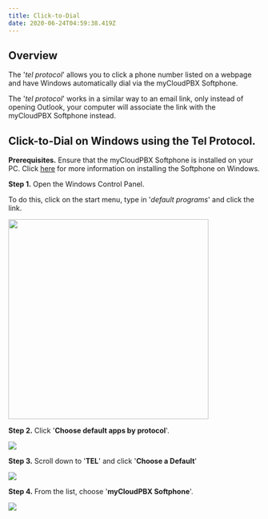 ```yaml
---
title: Click-to-Dial
date: 2020-06-24T04:59:38.419Z
---
```

## Overview

The '*tel protocol*' allows you to click a phone number listed on a webpage and have Windows automatically dial via the myCloudPBX Softphone.

The '*tel protocol*' works in a similar way to an email link, only instead of opening Outlook, your computer will associate the link with the myCloudPBX Softphone instead.

## Click-to-Dial on Windows using the Tel Protocol.

**Prerequisites.** Ensure that the myCloudPBX Softphone is installed on your PC.
Click [here](https://kb.mycloudpbx.com.au/guides/mycloudpbx/softphone-guides.html#windows-guides) for more information on installing the Softphone on Windows.

**Step 1.** Open the Windows Control Panel.

To do this, click on the start menu, type in '*default programs*' and click the link.

<img style="width: 400px; height: auto;" src="/images/teluri11.png">


**Step 2.** Click '**Choose default apps by protocol**'.

![](/images/teluri4.jpg)

**Step 3.** Scroll down to '**TEL**' and click '**Choose a Default**'

![](/images/teluri5.jpg)

**Step 4.** From the list, choose '**myCloudPBX Softphone**'.

![](/images/teluri6.jpg)